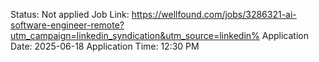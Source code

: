 Status: Not applied
Job Link: https://wellfound.com/jobs/3286321-ai-software-engineer-remote?utm_campaign=linkedin_syndication&utm_source=linkedin%
Application Date: 2025-06-18
Application Time: 12:30 PM 